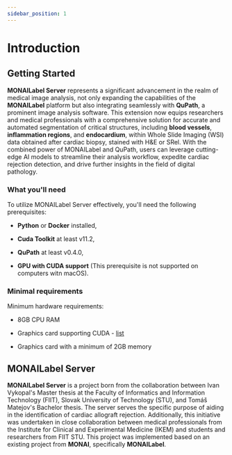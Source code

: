 ```yaml
---
sidebar_position: 1
---
```


# Introduction

## Getting Started

**MONAILabel Server** represents a significant advancement in the realm of medical image analysis, not only expanding the capabilities of the **MONAILabel** platform but also integrating seamlessly with **QuPath**, a prominent image analysis software. This extension now equips researchers and medical professionals with a comprehensive solution for accurate and automated segmentation of critical structures, including **blood vessels**, **inflammation regions**, and **endocardium**, within Whole Slide Imaging (WSI) data obtained after cardiac biopsy, stained with H&E or SRel. With the combined power of MONAILabel and QuPath, users can leverage cutting-edge AI models to streamline their analysis workflow, expedite cardiac rejection detection, and drive further insights in the field of digital pathology.

### What you'll need

To utilize MONAILabel Server effectively, you'll need the following prerequisites:

- **Python** or **Docker** installed,

- **Cuda Toolkit** at least v11.2,

- **QuPath** at least v0.4.0,

- **GPU with CUDA support** (This prerequisite is not supported on computers witn macOS).

### Minimal requirements

Minimum hardware requirements:

- 8GB CPU RAM

- Graphics card supporting CUDA - [list](https://developer.nvidia.com/cuda-gpus)

- Graphics card with a minimum of 2GB memory

## MONAILabel Server

**MONAILabel Server** is a project born from the collaboration between Ivan Vykopal's Master thesis at the Faculty of Informatics and Information Technology (FIIT), Slovak University of Technology (STU), and Tomáš Matejov's Bachelor thesis. The server serves the specific purpose of aiding in the identification of cardiac allograft rejection. Additionally, this initiative was undertaken in close collaboration between medical professionals from the Institute for Clinical and Experimental Medicine (IKEM) and students and researchers from FIIT STU. This project was implemented based on an existing project from **MONAI**, specifically **MONAILabel**.
